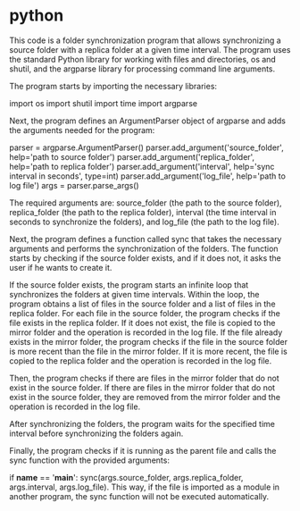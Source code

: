 # python

This code is a folder synchronization program that allows synchronizing a source folder with a replica folder at a given time interval. The program uses the standard Python library for working with files and directories, os and shutil, and the argparse library for processing command line arguments.

The program starts by importing the necessary libraries:

import os
import shutil
import time
import argparse

Next, the program defines an ArgumentParser object of argparse and adds the arguments needed for the program:


parser = argparse.ArgumentParser()
parser.add_argument('source_folder', help='path to source folder')
parser.add_argument('replica_folder', help='path to replica folder')
parser.add_argument('interval', help='sync interval in seconds', type=int)
parser.add_argument('log_file', help='path to log file')
args = parser.parse_args()

The required arguments are: source_folder (the path to the source folder), replica_folder (the path to the replica folder), interval (the time interval in seconds to synchronize the folders), and log_file (the path to the log file).

Next, the program defines a function called sync that takes the necessary arguments and performs the synchronization of the folders. The function starts by checking if the source folder exists, and if it does not, it asks the user if he wants to create it.

If the source folder exists, the program starts an infinite loop that synchronizes the folders at given time intervals. Within the loop, the program obtains a list of files in the source folder and a list of files in the replica folder. For each file in the source folder, the program checks if the file exists in the replica folder. If it does not exist, the file is copied to the mirror folder and the operation is recorded in the log file. If the file already exists in the mirror folder, the program checks if the file in the source folder is more recent than the file in the mirror folder. If it is more recent, the file is copied to the replica folder and the operation is recorded in the log file.

Then, the program checks if there are files in the mirror folder that do not exist in the source folder. If there are files in the mirror folder that do not exist in the source folder, they are removed from the mirror folder and the operation is recorded in the log file.

After synchronizing the folders, the program waits for the specified time interval before synchronizing the folders again.

Finally, the program checks if it is running as the parent file and calls the sync function with the provided arguments:

if __name__ == '__main__':
    sync(args.source_folder, args.replica_folder, args.interval, args.log_file).
This way, if the file is imported as a module in another program, the sync function will not be executed automatically.
